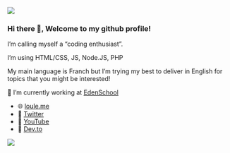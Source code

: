 <!--
**Loule95450/Loule95450** is a ✨ _special_ ✨ repository because its `README.md` (this file) appears on your GitHub profile.

Here are some ideas to get you started:

- 🔭 I’m currently working on ...
- 🌱 I’m currently learning ...
- 👯 I’m looking to collaborate on ...
- 🤔 I’m looking for help with ...
- 💬 Ask me about ...
- 📫 How to reach me: ...
- 😄 Pronouns: ...
- ⚡ Fun fact: ...
-->

![](https://i.imgur.com/xloYyfA.png)

### Hi there 👋, Welcome to my github profile!

I’m calling myself a “coding enthusiast”.

I’m using HTML/CSS, JS, Node.JS, PHP

My main language is Franch but I’m trying my best to deliver in English for topics that you might be interested!

🔭 I’m currently working at [EdenSchool](https://www.edenschool.fr/)

- 🌐 [loule.me](https://loule.me)
- 💬 [Twitter](https://twitter.com/LouleLaMoule)
- 📼 [YouTube](https://www.youtube.com/c/Loule95450)
- 📝 [Dev.to](https://dev.to/loule/)

![](https://i.imgur.com/HtTkOPJ.png)

